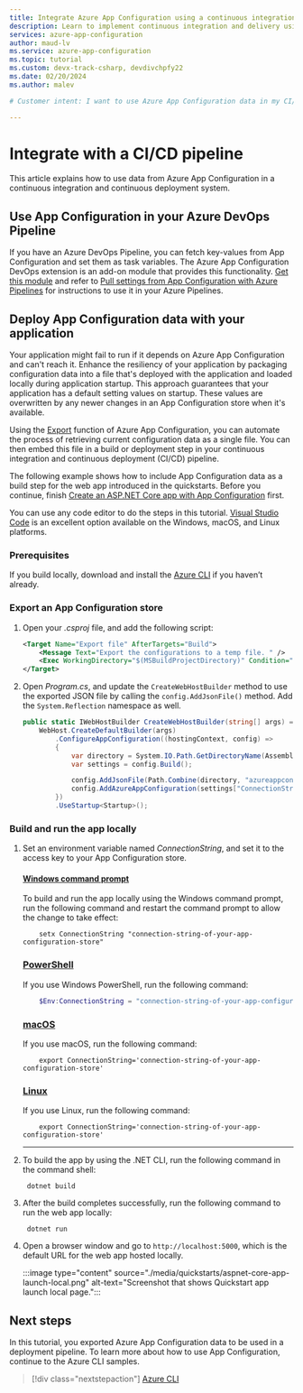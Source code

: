 ```yaml
---
title: Integrate Azure App Configuration using a continuous integration and delivery pipeline
description: Learn to implement continuous integration and delivery using Azure App Configuration
services: azure-app-configuration
author: maud-lv
ms.service: azure-app-configuration
ms.topic: tutorial
ms.custom: devx-track-csharp, devdivchpfy22
ms.date: 02/20/2024
ms.author: malev

# Customer intent: I want to use Azure App Configuration data in my CI/CD pipeline.

---
```

# Integrate with a CI/CD pipeline

This article explains how to use data from Azure App Configuration in a continuous integration and continuous deployment system.

## Use App Configuration in your Azure DevOps Pipeline

If you have an Azure DevOps Pipeline, you can fetch key-values from App Configuration and set them as task variables. The Azure App Configuration DevOps extension is an add-on module that provides this functionality. [Get this module](https://go.microsoft.com/fwlink/?linkid=2091063) and refer to [Pull settings from App Configuration with Azure Pipelines](./pull-key-value-devops-pipeline.md) for instructions to use it in your Azure Pipelines.

## Deploy App Configuration data with your application

Your application might fail to run if it depends on Azure App Configuration and can't reach it. Enhance the resiliency of your application by packaging configuration data into a file that's deployed with the application and loaded locally during application startup. This approach guarantees that your application has a default setting values on startup. These values are overwritten by any newer changes in an App Configuration store when it's available.

Using the [Export](./howto-import-export-data.md#export-data) function of Azure App Configuration, you can automate the process of retrieving current configuration data as a single file. You can then embed this file in a build or deployment step in your continuous integration and continuous deployment (CI/CD) pipeline.

The following example shows how to include App Configuration data as a build step for the web app introduced in the quickstarts. Before you continue, finish [Create an ASP.NET Core app with App Configuration](./quickstart-aspnet-core-app.md) first.

You can use any code editor to do the steps in this tutorial. [Visual Studio Code](https://code.visualstudio.com/) is an excellent option available on the Windows, macOS, and Linux platforms.

### Prerequisites

If you build locally, download and install the [Azure CLI](/cli/azure/install-azure-cli) if you haven’t already.

### Export an App Configuration store

1. Open your *.csproj* file, and add the following script:

    ```xml
    <Target Name="Export file" AfterTargets="Build">
        <Message Text="Export the configurations to a temp file. " />
        <Exec WorkingDirectory="$(MSBuildProjectDirectory)" Condition="$(ConnectionString) != ''" Command="az appconfig kv export -d file --path $(OutDir)\azureappconfig.json --format json --separator : --connection-string $(ConnectionString)" />
    </Target>
    ```

1. Open *Program.cs*, and update the `CreateWebHostBuilder` method to use the exported JSON file by calling the `config.AddJsonFile()` method. Add the `System.Reflection` namespace as well.

    ```csharp
    public static IWebHostBuilder CreateWebHostBuilder(string[] args) =>
        WebHost.CreateDefaultBuilder(args)
            .ConfigureAppConfiguration((hostingContext, config) =>
            {
                var directory = System.IO.Path.GetDirectoryName(Assembly.GetExecutingAssembly().Location);
                var settings = config.Build();

                config.AddJsonFile(Path.Combine(directory, "azureappconfig.json"));
                config.AddAzureAppConfiguration(settings["ConnectionStrings:AppConfig"]);
            })
            .UseStartup<Startup>();
    ```

### Build and run the app locally

1. Set an environment variable named *ConnectionString*, and set it to the access key to your App Configuration store.

    #### [Windows command prompt](#tab/windowscommandprompt)
    
    To build and run the app locally using the Windows command prompt, run the following command and restart the command prompt to allow the change to take effect:
    
    ```console
        setx ConnectionString "connection-string-of-your-app-configuration-store"
    ```
    
    ### [PowerShell](#tab/powershell)
    
    If you use Windows PowerShell, run the following command:
    
    ```powershell
        $Env:ConnectionString = "connection-string-of-your-app-configuration-store"
    ```
    
    ### [macOS](#tab/unix)
    
    If you use macOS, run the following command:
    
    ```console
        export ConnectionString='connection-string-of-your-app-configuration-store'
    ```
    
    ### [Linux](#tab/linux)
    
    If you use Linux, run the following command:
    
    ```console
        export ConnectionString='connection-string-of-your-app-configuration-store'
    ```
    
    ---

1. To build the app by using the .NET CLI, run the following command in the command shell:

    ```console
     dotnet build
    ```

1. After the build completes successfully, run the following command to run the web app locally:

    ```console
     dotnet run
    ```

1. Open a browser window and go to `http://localhost:5000`, which is the default URL for the web app hosted locally.

    :::image type="content" source="./media/quickstarts/aspnet-core-app-launch-local.png" alt-text="Screenshot that shows Quickstart app launch local page.":::

## Next steps

In this tutorial, you exported Azure App Configuration data to be used in a deployment pipeline. To learn more about how to use App Configuration, continue to the Azure CLI samples.

> [!div class="nextstepaction"]
> [Azure CLI](/cli/azure/appconfig)
